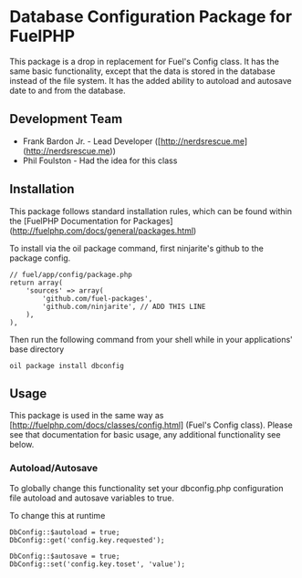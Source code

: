 # Database Configuration Package for FuelPHP

This package is a drop in replacement for Fuel's Config class. It has the same basic functionality, except that the data is stored in the database instead of the file system. It has the added ability to autoload and autosave date to and from the database.

## Development Team

* Frank Bardon Jr. - Lead Developer ([http://nerdsrescue.me] (http://nerdsrescue.me))
* Phil Foulston - Had the idea for this class

## Installation

This package follows standard installation rules, which can be found within the [FuelPHP Documentation for Packages] (http://fuelphp.com/docs/general/packages.html)

To install via the oil package command, first ninjarite's github to the package config.

```
// fuel/app/config/package.php
return array(
	'sources' => array(
		'github.com/fuel-packages',
		'github.com/ninjarite', // ADD THIS LINE
	),
),
```

Then run the following command from your shell while in your applications' base directory

```
oil package install dbconfig
```

## Usage

This package is used in the same way as [http://fuelphp.com/docs/classes/config.html] (Fuel's Config class). Please see that documentation for basic usage, any additional functionality see below.

### Autoload/Autosave

To globally change this functionality set your dbconfig.php configuration file autoload and autosave variables to true.

To change this at runtime

```
DbConfig::$autoload = true;
DbConfig::get('config.key.requested');

DbConfig::$autosave = true;
DbConfig::set('config.key.toset', 'value');
``` 
